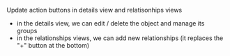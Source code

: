 Update action buttons in details view and relatisonhips views

* in the details view, we can edit / delete the object and manage its groups
* in the relationships views, we can add new relationships (it replaces the "+" button at the bottom)